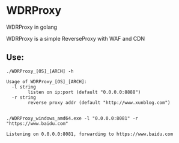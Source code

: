 # WDRProxy
WDRProxy in golang

WDRProxy is a simple ReverseProxy with WAF and CDN

## Use:

	./WDRProxy_[OS]_[ARCH] -h
	
	Usage of WDRProxy_[OS]_[ARCH]:
	  -l string
	        listen on ip:port (default "0.0.0.0:8888")
	  -r string
	        reverse proxy addr (default "http://www.xunblog.com")


	./WDRProxy_windows_amd64.exe -l "0.0.0.0:8081" -r "https://www.baidu.com"

	Listening on 0.0.0.0:8081, forwarding to https://www.baidu.com

